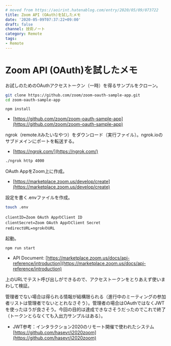 ```yaml
---
# moved from https://aoirint.hatenablog.com/entry/2020/05/09/073722
title: Zoom API (OAuth)を試したメモ
date: '2020-05-09T07:37:22+09:00'
draft: false
channel: 技術ノート
category: Remote
tags:
- Remote
---
```

# Zoom API (OAuth)を試したメモ

お試しのためのOAuthアクセストークン（一時）を得るサンプルをクローン。

```sh
git clone https://github.com/zoom/zoom-oauth-sample-app.git
cd zoom-oauth-sample-app

npm install
```

- [https://github.com/zoom/zoom-oauth-sample-app](https://github.com/zoom/zoom-oauth-sample-app)

ngrok（remote.itみたいなやつ）をダウンロード（実行ファイル）。ngrok.ioのサブドメインにポートを転送する。

- [https://ngrok.com/](https://ngrok.com/)

```sh
./ngrok http 4000
```

OAuth AppをZoom上に作成。

- [https://marketplace.zoom.us/develop/create](https://marketplace.zoom.us/develop/create)

設定を書く.envファイルを作成。

```sh
touch .env
```

```env
clientID=Zoom OAuth AppのClient ID
clientSecret=Zoom OAuth AppのClient Secret
redirectURL=ngrokのURL
```

起動。

```sh
npm run start
```

- API Document: [https://marketplace.zoom.us/docs/api-reference/introduction](https://marketplace.zoom.us/docs/api-reference/introduction)

上のURLでテスト呼び出しができるので、アクセストークンをとりあえず使いまわして検証。

管理者でない場合は得られる情報が結構限られる（進行中のミーティングの参加者リストは管理者でないととれなさそう）。管理者の場合はOAuthではなくJWTを使ったほうが良さそう。今回の目的は達成できなさそうだったのでこれで終了（トークンとらなくても入出力サンプルはある）。

- JWT参考：インタラクション2020のリモート開催で使われたシステム [https://github.com/hasevr/i2020zoom](https://github.com/hasevr/i2020zoom)
